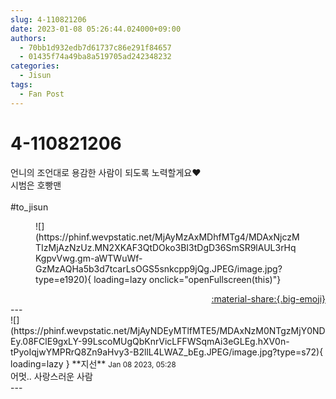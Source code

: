 ```yaml
---
slug: 4-110821206
date: 2023-01-08 05:26:44.024000+09:00
authors:
  - 70bb1d932edb7d61737c86e291f84657
  - 01435f74a49ba8a519705ad242348232
categories:
  - Jisun
tags:
  - Fan Post
---
```


# 4-110821206

<div class="post-container" markdown="1">
<div class="content-container md-sidebar__scrollwrap" markdown="1">

언니의 조언대로 용감한 사람이 되도록 노력할게요❤️ <br>시범은 호빵맨<br><br>\#to_jisun 
<figure markdown="1">
![](https://phinf.wevpstatic.net/MjAyMzAxMDhfMTg4/MDAxNjczMTIzMjAzNzUz.MN2XKAF3QtDOko3BI3tDgD36SmSR9lAUL3rHqKgpvVwg.gm-aWTWuWf-GzMzAQHa5b3d7tcarLsOGS5snkcpp9jQg.JPEG/image.jpg?type=e1920){ loading=lazy onclick="openFullscreen(this)"}
</figure>


</div>
</div>

<div style="text-align: right;" markdown="1">
<a href="https://weverse.io/fromis9/fanpost/4-110821206" style="text-align: right;">:material-share:{.big-emoji}</a>
</div>
---

<div class="comments-container md-sidebar__scrollwrap" markdown="1">
<div class="comment" markdown="1">
<div class='id-container' markdown="1">
![](https://phinf.wevpstatic.net/MjAyNDEyMTlfMTE5/MDAxNzM0NTgzMjY0NDEy.08FClE9gxLY-99LscoMUgQbKnrVicLFFWSqmAi3eGLEg.hXV0n-tPyoIqjwYMPRrQ8Zn9aHvy3-B2llL4LWAZ_bEg.JPEG/image.jpg?type=s72){ loading=lazy }
**<span class="artist">지선</span>** <small>Jan 08 2023, 05:28</small><br>
</div>
<div class='comment-body' markdown="1">
어멋.. 사랑스러운 사람
</div>
</div>
</div>
---
